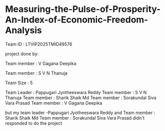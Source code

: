 # Measuring-the-Pulse-of-Prosperity-An-Index-of-Economic-Freedom-Analysis
Team ID : LTVIP2025TMID49576


project done by:

Team member : V Gagana Deepika

Team member : S V N Thanuja

Team Size : 5

Team Leader : Pappugari Jyotheeswara Reddy
Team member : S V N Thanuja
Team member : Sharik Shaik Md
Team member : Sorakundal Siva Vara Prasad
Team member : V Gagana Deepika

but my team leader -Pappugari Jyotheeswara Reddy and
        Team member : Sharik Shaik Md
        Team member : Sorakundal Siva Vara Prasad
didn't responded to do the project 
